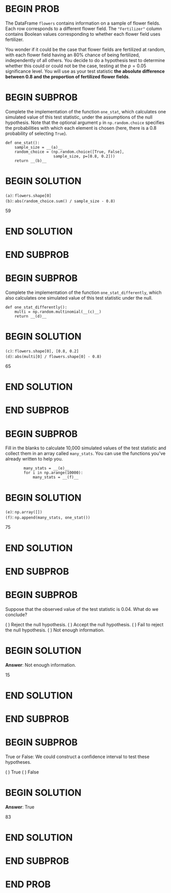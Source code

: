 # BEGIN PROB

The DataFrame `flowers` contains information on a sample of flower
fields. Each row corresponds to a different flower field. The
`"Fertilizer"` column contains Boolean values corresponding to whether
each flower field uses fertilizer.

You wonder if it could be the case that flower fields are fertilized at
random, with each flower field having an 80% chance of being fertilized,
independently of all others. You decide to do a hypothesis test to
determine whether this could or could not be the case, testing at the
$p=0.05$ significance level. You will use as your test statistic **the
absolute difference between 0.8 and the proportion of fertilized flower
fields**.

# BEGIN SUBPROB

Complete the implementation of the function `one_stat`, which calculates
one simulated value of this test statistic, under the assumptions of the
null hypothesis. Note that the optional argument `p` in
`np.random.choice` specifies the probabilities with which each element
is chosen (here, there is a 0.8 probability of selecting `True`).

    def one_stat():
        sample_size = __(a)__
        random_choice = (np.random.choice([True, False], 
                         sample_size, p=[0.8, 0.2]))
        return __(b)__


# BEGIN SOLUTION

`(a)`: `flowers.shape[0]` \
`(b)`: `abs(random_choice.sum() / sample_size - 0.8)`

<average>59</average>

# END SOLUTION

# END SUBPROB 

# BEGIN SUBPROB

Complete the implementation of the function `one_stat_differently`,
which also calculates one simulated value of this test statistic under
the null.

    def one_stat_differently():
        multi = np.random.multinomial(__(c)__)
        return __(d)__

# BEGIN SOLUTION

`(c)`: `flowers.shape[0], [0.8, 0.2]` \
`(d)`: `abs(multi[0] / flowers.shape[0] - 0.8)`

<average>65</average>

# END SOLUTION

# END SUBPROB

# BEGIN SUBPROB

Fill in the blanks to calculate 10,000 simulated values of the test
statistic and collect them in an array called `many_stats`. You can use
the functions you've already written to help you.

            many_stats = __(e)__
            for i in np.arange(10000):
                many_stats = __(f)__


# BEGIN SOLUTION

`(e)`: `np.array([])` \
`(f)`: `np.append(many_stats, one_stat())`

<average>75</average>


# END SOLUTION

# END SUBPROB

# BEGIN SUBPROB

Suppose that the observed value of the test statistic is 0.04. What do
we conclude?

( ) Reject the null hypothesis. 
( ) Accept the null hypothesis.
( ) Fail to reject the null hypothesis. 
( ) Not enough information.

# BEGIN SOLUTION

**Answer**: Not enough information.

<average>15</average>

# END SOLUTION

# END SUBPROB 
# BEGIN SUBPROB

True or False: We could construct a confidence interval to test these
hypotheses.

( ) True 
( ) False

# BEGIN SOLUTION

**Answer**: True

<average>83</average>

# END SOLUTION

# END SUBPROB

# END PROB